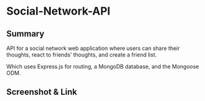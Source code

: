 # Social-Network-API

## Summary

API for a social network web application where users can share their thoughts, react to friends’ thoughts, and create a friend list. 

Which uses Express.js for routing, a MongoDB database, and the Mongoose ODM.

## Screenshot & Link
